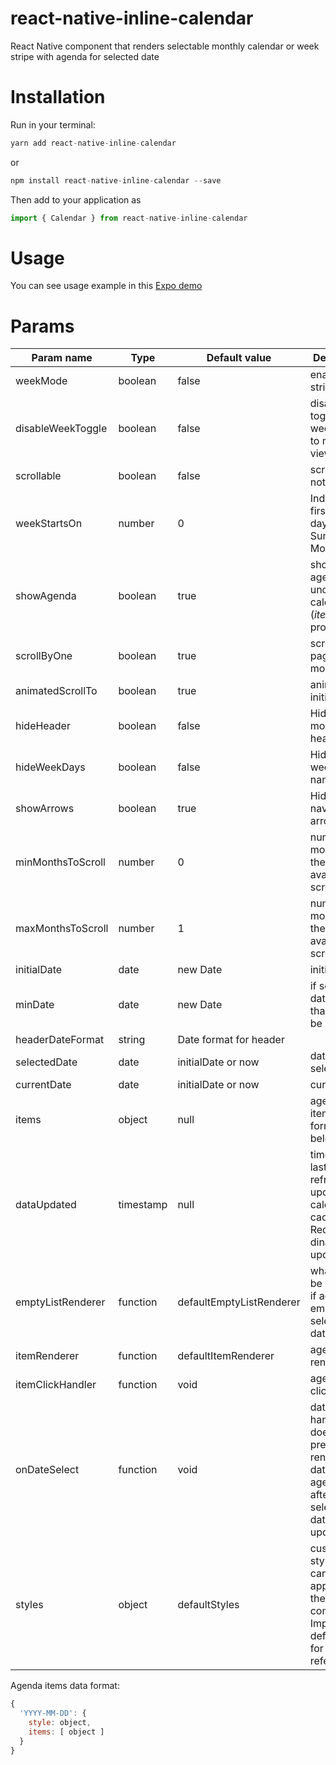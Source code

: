 # react-native-inline-calendar
React Native component that renders selectable monthly calendar or week stripe with agenda for selected date

# Installation
Run in your terminal:
```javascript
yarn add react-native-inline-calendar
```
or
```javascript
npm install react-native-inline-calendar --save
```

Then add to your application as
```javascript
import { Calendar } from react-native-inline-calendar
```

# Usage

You can see usage example in this [Expo demo](https://snack.expo.io/@ger_exciter/react-native-inline-calendar)

# Params

| Param name    | Type        | Default value | Description |
| ------------- | ----------- | ------------- | ----------- |
| weekMode  | boolean         | false | enable week stripe mode |
| disableWeekToggle | boolean | false | disable toggle from week stripe to month view |
| scrollable  | boolean       | false | scrollable or not |
| weekStartsOn  | number      | 0 | Index of the first week day, i.e. 0 - Sunday, 1 - Monday, etc. |
| showAgenda  | boolean       | true | show agenda list under the calendar (_items_ property) |
| scrollByOne | boolean       | true | scroll by one page or with momentum |
| animatedScrollTo  | boolean | true | animate initial scroll |
| hideHeader  | boolean       | false | Hide/show month header |
| hideWeekDays  | boolean     | false | Hide/show week days names |
| showArrows  | boolean       | true  | Hide/show navigation arrows |
| minMonthsToScroll | number  | 0 | number of months in the past available for scroll |
| maxMonthsToScroll | number  | 1 | number of months in the future available for scroll |
| initialDate | date          | new Date | initial date |
| minDate | date              | new Date | if set, all dates earlier than that will be disabled |
| headerDateFormat            | string  | Date format for header |
| selectedDate  | date        | initialDate or now | date, initially selected |
| currentDate | date          | initialDate or now | current date |
| items | object              | null | agenda items in map format (see below) |
| dataUpdated | timestamp     | null | timestamp of last data refresh to update calendar cache. Required for dinamic data updates |
| emptyListRenderer | function | defaultEmptyListRenderer | what should be rendered if agenda is empty for selected date |
| itemRenderer | function     | defaultItemRenderer | agenda item renderer |
| itemClickHandler | function | void | agenda item click handler |
| onDateSelect | function     | void | date select handler, doesn't prevent rendering date's agenda, runs after selected date state is updated |
| styles | object             | defaultStyles | custom styles that can be applied to the component. Import defaultStyles for the reference |

Agenda items data format:
```javascript
{
  'YYYY-MM-DD': {
    style: object,
    items: [ object ] 
  } 
} 
```
